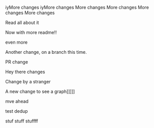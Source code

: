 iyMore changes
iyMore changes
More changes
More changes
More changes
More changes

Read all about it

Now with more readme!!

even more

Another change, on a branch this time.

PR change

Hey there changes

Change by a stranger

A new change to see a graph]]]]]


mve ahead

test dedup

stuf stuff stuffff
